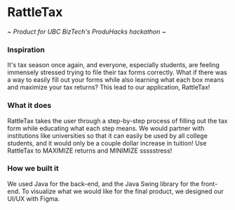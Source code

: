 # RattleTax
*~ Product for UBC BizTech's ProduHacks hackathon ~*

### Inspiration
It's tax season once again, and everyone, especially students, are feeling immensely stressed trying to file their tax 
forms correctly. What if there was a way to easily fill out your forms while also learning what each box means and 
maximize your tax returns? This lead to our application, RattleTax!

### What it does
RattleTax takes the user through a step-by-step process of filling out the tax form while educating what each step 
means. We would partner with institutions like universities so that it can easily be used by all college students, and 
it would only be a couple dollar increase in tuition! Use RattleTax to MAXIMIZE returns and MINIMIZE ssssstress!

### How we built it
We used Java for the back-end, and the Java Swing library for the front-end. To visualize what we would like for the 
final product, we designed our UI/UX with Figma.

